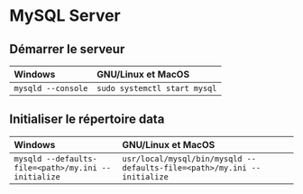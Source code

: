 # MySQL Server

## Démarrer le serveur

|Windows|GNU/Linux et MacOS|
|:--|:--|
|`mysqld --console`|`sudo systemctl start mysql`|

## Initialiser le répertoire data

|Windows|GNU/Linux et MacOS|
|:--|:--|
|`mysqld --defaults-file=<path>/my.ini --initialize`|`usr/local/mysql/bin/mysqld --defaults-file=<path>/my.ini --initialize`|
